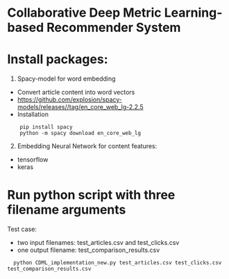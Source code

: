 # Collaborative Deep Metric Learning-based Recommender System

# Install packages:

1. Spacy-model for word embedding
  - Convert article content into word vectors
  - https://github.com/explosion/spacy-models/releases//tag/en_core_web_lg-2.2.5
  - Installation

``` 
    pip install spacy
    python -m spacy download en_core_web_lg
```  

2. Embedding Neural Network for content features:
  - tensorflow
  - keras
  
# Run python script with three filename arguments

Test case:
  - two input filenames: test_articles.csv and test_clicks.csv
  - one output filename: test_comparison_results.csv

```
  python CDML_implementation_new.py test_articles.csv test_clicks.csv test_comparison_results.csv
``` 
